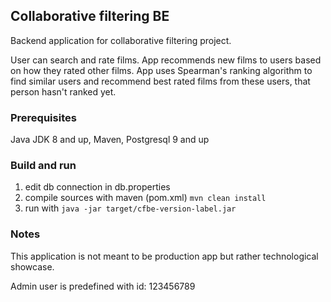 ## Collaborative filtering BE

Backend application for collaborative filtering project. 

User can search and rate films. 
App recommends new films to users based on how they rated other films.
App uses Spearman's ranking algorithm to find similar users and recommend best rated films from these users, that person hasn't ranked yet. 

### Prerequisites

Java JDK 8 and up,
Maven,
Postgresql 9 and up

### Build and run

1. edit db connection in db.properties
2. compile sources with maven (pom.xml) ```mvn clean install```
3. run with ```java -jar target/cfbe-version-label.jar```

### Notes
This application is not meant to be production app but rather technological showcase.

Admin user is predefined with id: 123456789 